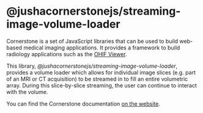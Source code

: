 # @jushacornerstonejs/streaming-image-volume-loader

Cornerstone is a set of JavaScript libraries that can be used to build web-based medical imaging applications. It provides a framework to build radiology applications such as the [OHIF Viewer](https://ohif.org/).

This library, _@jushacornerstonejs/streaming-image-volume-loader_, provides a volume loader which allows for individual image slices (e.g. part of an MRI or CT acquisition) to be streamed in to fill an entire volumetric array. During this slice-by-slice streaming, the user can continue to interact with the volume.

You can find the Cornerstone documentation [on the website](https://cornerstonejs.org/).
